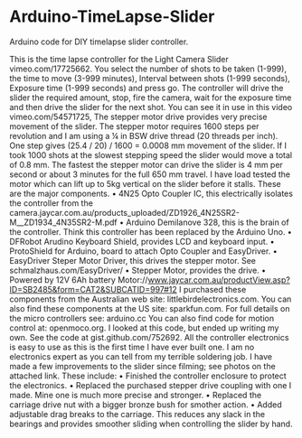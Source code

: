 # Arduino-TimeLapse-Slider
Arduino code for DIY timelapse slider controller.



This is the time lapse controller for the Light Camera Slider vimeo.com/17725662. You select the number of shots to be taken (1-999), the time to move (3-999 minutes), Interval between shots (1-999 seconds), Exposure time (1-999 seconds) and press go. The controller will drive the slider the required amount, stop, fire the camera, wait for the exposure time and then drive the slider for the next shot. You can see it in use in this video vimeo.com/54571725,
The stepper motor drive provides very precise movement of the slider. The stepper motor requires 1600 steps per revolution and I am using a ¼ in BSW drive thread (20 threads per inch). One step gives (25.4 / 20) / 1600 = 0.0008 mm movement of the slider. If I took 1000 shots at the slowest stepping speed the slider would move a total of 0.8 mm. The fastest the stepper motor can drive the slider is 4 mm per second or about 3 minutes for the full 650 mm travel.
I have load tested the motor which can lift up to 5kg vertical on the slider before it stalls.
These are the major components.
•	4N25 Opto Coupler IC, this electrically isolates the controller from the camera.jaycar.com.au/products_uploaded/ZD1926_4N25SR2-M__ZD1934_4N35SR2-M.pdf
•	Arduino Demilanove 328, this is the brain of the controller. Think this controller has been replaced by the Arduino Uno.
•	DFRobot Arudino Keyboard Shield, provides LCD and keyboard input.
•	ProtoShield for Arduino, board to attach Opto Coupler and EasyDriver.
•	EasyDriver Steper Motor Driver, this drives the stepper motor. See schmalzhaus.com/EasyDriver/
•	Stepper Motor, provides the drive.
•	Powered by 12V 6Ah battery Motor://www.jaycar.com.au/productView.asp?ID=SB2485&form=CAT2&SUBCATID=997#12
I purchased these components from the Australian web site: littlebirdelectronics.com. You can also find these components at the US site: sparkfun.com.
For full details on the micro controllers see: arduino.cc
You can also find code for motion control at: openmoco.org. I looked at this code, but ended up writing my own. See the code at gist.github.com/752692. All the controller electronics is easy to use as this is the first time I have ever built one. I am no electronics expert as you can tell from my terrible soldering job.
I have made a few improvements to the slider since filming; see photos on the attached link. These include:
•	Finished the controller enclosure to protect the electronics.
•	Replaced the purchased stepper drive coupling with one I made. Mine one is much more precise and stronger.
•	Replaced the carriage drive nut with a bigger bronze bush for smother action.
•	Added adjustable drag breaks to the carriage. This reduces any slack in the bearings and provides smoother sliding when controlling the slider by hand.
